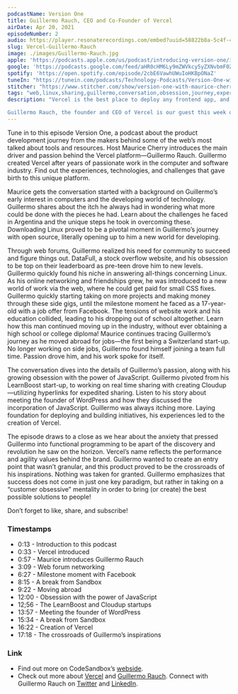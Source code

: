 ```yaml
---
podcastName: Version One
title: Guillermo Rauch, CEO and Co-Founder of Vercel
airDate: Apr 20, 2021
episodeNumber: 2
audio: https://player.resonaterecordings.com/embed?uuid=58822b8a-5c4f-4eee-8d3c-4cde2052d31f&accentColor=13,180,206&backgroundColor=242,242,242
slug: Vercel-Guillermo-Rauch
image: ./images/Guillermo-Rauch.jpg
apple: 'https://podcasts.apple.com/us/podcast/introducing-version-one/id1558498088?i=1000513093620'
google: 'https://podcasts.google.com/feed/aHR0cHM6Ly9mZWVkcy5yZXNvbmF0ZXJlY29yZGluZ3MuY29tL3ZlcnNpb24tb25lLXdpdGgtbWF1cmljZS1jaGVycnk/episode/N2M1NDA2MjYtZmUyYS00NmVkLWFmOGItOTljZWM2NTRhMmRl?sa=X&ved=0CAQQkfYCahcKEwio7urO7-bvAhUAAAAAHQAAAAAQAQ'
spotify: 'https://open.spotify.com/episode/2cbE6VawhUWuIoHKBpONaZ'
tuneIn: "https://tunein.com/podcasts/Technology-Podcasts/Version-One-with-Maurice-Cherry-p1416547/?topicId=161575825"
stitcher: "https://www.stitcher.com/show/version-one-with-maurice-cherry/episode/introducing-version-one-82408223"
tags: "web,linux,sharing,guillermo,conversation,obsession,journey,experiences,passion,challenges,"
description: "Vercel is the best place to deploy any frontend app, and the platform enables frontend teams to do their best work. It works with over 30 Jamstack frameworks and is used by teams at Airbnb, Twilio, and The Washington Post (to name a few).

Guillermo Rauch, the founder and CEO of Vercel is our guest this week on Version One. From his early start with tech and open source in Argentina to becoming a part of the startup community in San Francisco, we'll follow Guillermo on his international journey that led to creating the Vercel platform."
---
```



Tune in to this episode Version One, a podcast about the product development journey from the makers behind some of the web’s most talked about tools and resources. Host Maurice Cherry introduces the main driver and passion behind the Vercel platform—Guillermo Rauch. Guillermo created Vercel after years of passionate work in the computer and software industry. Find out the experiences, technologies, and challenges that gave birth to this unique platform. 

Maurice gets the conversation started with a background on Guillermo’s early interest in computers and the developing world of technology. Guillermo shares about the itch he always had in wondering what more could be done with the pieces he had. Learn about the challenges he faced in Argentina and the unique steps he took in overcoming these. Downloading Linux proved to be a pivotal moment in Guillermo’s journey with open source, literally opening up to him a new world for developing. 

Through web forums, Guillermo realized his need for community to succeed and figure things out. DataFull, a stock overflow website, and his obsession to be top on their leaderboard as pre-teen drove him to new levels. Guillermo quickly found his niche in answering all-things concerning Linux. As his online networking and friendships grew, he was introduced to a new world of work via the web, where he could get paid for small CSS fixes. Guillermo quickly starting taking on more projects and making money through these side gigs, until the milestone moment he faced as a 17-year-old with a job offer from Facebook. The tensions of website work and his education collided, leading to his dropping out of school altogether. Learn how this man continued moving up in the industry, without ever obtaining a high school or college diploma! Maurice continues tracing Guillermo’s journey as he moved abroad for jobs—the first being a Switzerland start-up. No longer working on side jobs, Guillermo found himself joining a team full time. Passion drove him, and his work spoke for itself. 

The conversation dives into the details of Guillermo’s passion, along with his growing obsession with the power of JavaScript. Guillermo pivoted from his LearnBoost start-up, to working on real time sharing with creating Cloudup—utilizing hyperlinks for expedited sharing. Listen to his story about meeting the founder of WordPress and how they discussed the incorporation of JavaScript. Guillermo was always itching more. Laying foundation for deploying and building initiatives, his experiences led to the creation of Vercel. 

The episode draws to a close as we hear about the anxiety that pressed Guillermo into functional programming to be apart of the discovery and revolution he saw on the horizon. Vercel’s name reflects the performance and agility values behind the brand. Guillermo  wanted to create an entry point that wasn’t granular, and this product proved to be the crossroads of his inspirations. Nothing was taken for granted. Guillermo emphasizes that success does not come in just one key paradigm, but rather in taking on a “customer obsessive” mentality in order to bring (or create) the best possible solutions to people! 

Don’t forget to like, share, and subscribe!

### Timestamps
- 0:13 - Introduction to this podcast
- 0:33 - Vercel introduced 
- 0:57 - Maurice introduces Guillermo Rauch 
- 3:09 - Web forum networking
- 6:27 - Milestone moment with Facebook
- 8:15 - A break from Sandbox 
- 9:22 - Moving abroad
- 12:00 - Obsession with the power of JavaScript
- 12;56 - The LearnBoost and Cloudup startups
- 13:57 - Meeting the founder of WordPress
- 15:34 - A break from Sandbox 
- 16:22 - Creation of Vercel
- 17:18 - The crossroads of Guillermo’s inspirations


### Link
- Find out more on CodeSandbox’s [webside](https://codesandbox.io).
- Check out more about [Vercel](https://vercel.com) and [Guillermo Rauch](https://rauchg.com). Connect with Guillermo Rauch on [Twitter](https://twitter.com/rauchg) and [LinkedIn](https://www.linkedin.com/in/guillermo-rauch-b834b917b/).
